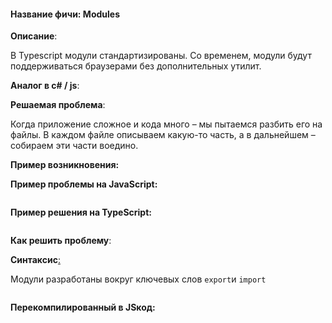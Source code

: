 #### **Название фичи: Modules**

**Описание**:

В Typescript модули стандартизированы. Со временем, модули будут поддерживаться браузерами без дополнительных утилит.

**Аналог в c\# / js**:

**Решаемая проблема**:

Когда приложение сложное и кода много – мы пытаемся разбить его на файлы. В каждом файле описываем какую-то часть, а в дальнейшем – собираем эти части воедино.

**Пример возникновения:**

**Пример проблемы на JavaScript:**

```js

```

**Пример решения на TypeScript:**

```js

```

**Как решить проблему**:

**Синтаксис**[:](https://citifox.ru/event/adidas-dance-battle/)

Модули разработаны вокруг ключевых слов `export`и `import`

```js

```

**Перекомпилированный в JSкод:**

```js

```



